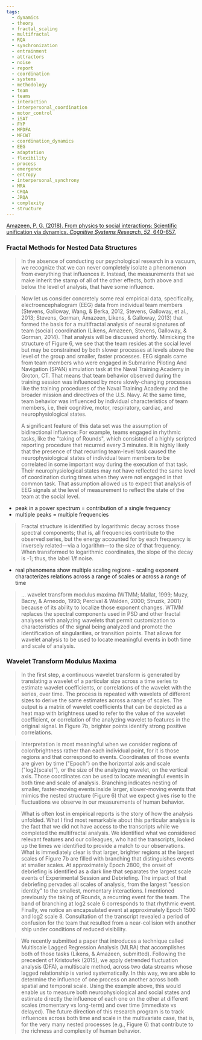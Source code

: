 ```yaml
---
tags:
  - dynamics
  - theory
  - fractal_scaling
  - multifractal
  - RQA
  - synchronization
  - entrainment
  - attractors
  - noise
  - report
  - coordination
  - systems
  - methodology
  - team
  - teams
  - interaction
  - interpersonal_coordination
  - motor_control
  - iSAT
  - FYP
  - MFDFA
  - MFCWT
  - coordination_dynamics
  - EEG
  - adaptation
  - flexibility
  - process
  - emergence
  - entropy
  - interpersonal_synchrony
  - MRA
  - CRQA
  - JRQA
  - complexity
  - structure
---
```


[Amazeen, P. G. (2018). From physics to social interactions: Scientific unification via dynamics. _Cognitive Systems Research_, _52_, 640-657.](https://pdf.sciencedirectassets.com/272183/1-s2.0-S1389041718X00047/1-s2.0-S1389041718301128/am.pdf?X-Amz-Security-Token=IQoJb3JpZ2luX2VjEGYaCXVzLWVhc3QtMSJGMEQCIG%2FsqeKohS4uA7XIs0QJnCI4j5%2FjJsGZNouUQyuxBVIfAiAVfQ%2BD7n1oaNYRsTcg8IrD78J3SKWsQd3nSOzWOVf6lyqzBQgfEAUaDDA1OTAwMzU0Njg2NSIM%2FCxVTgu1zP1a5fcrKpAFveUCkSuDgCmMeLak8GYWiqMCIPlgDHo8zykevYSbqEWeFOBVRUbt7YK3ZSuQeuR7BwyRwSETFnnGjrPLyWKShA%2BTW17hYOnqyN70KYYwbjf%2BeziJjfIqq5SnXtr0FGOM7XcAclG6fi8ZT0ICIqKGtroRlaVhr7WvbYZ9%2FYUgPpKEjZ2Da9XGqMjCrZ8MfvdTQMBQfcvL%2F2dWX4VDSzL62kxWzEyBKKUTwJCi3jHYb%2BfC8nASRewZpV2t%2F3A0B9B%2BfMDsT3EdVMVLc1sewN%2BN%2FzBcJhSRwE9cdBE1q1ZE2bNsZ2kjMSXDbvSpsKwkKev3ugriuOeDgN9Z47ZPHlARFTLeFHn%2F0P2y3JvAIbHxGRlbB1xfqq43nsaNrsNepOKKKUj3g8cf8W9N5WTlYiAp66lG5EkrXBI7R7UGue3tTfgAjrCUzbEm1OQZxD53ZKsQoYc5qj456KpyosXzmT%2FO%2F4qZ%2Baq0TyEsOXV%2Bf%2BTPYlZQjKoo%2B%2BKCJ%2FBK2mtbE0%2FrL%2FkC7v0IraNtEtUSC6xKver13g%2FoTeGk9s%2Fd7y7eu6MyXesLs2aiF2qwC8Gnn7fVntrGde0e%2F40pxsTWndovYaWzRJCdhqFlpDgP8Aid42am%2BCyK9AWBcl24piXX9yo1V5h8Xv%2BJoCgXxRyaukFNNl%2Bk1vKVCQIuzX0JGt0M8yvXaVr8O7Wt62Fh%2F8kCCsePeBfFQMt%2Bl3r6vjCUDA7ckP7vUUbfKgxzSZP%2BQbRFaluZFw892BJsy%2FwKH0JAbdMV%2FTTP%2BQfOj%2Fupd3bAObisdgk8yuidCz6NcX5O41Ldw91MWErrIQsxvP099q6%2F9c6KR0y0Kg9Dbky3qIyC6p%2BdPVFH8%2FnX1Wouw96oKMdg4S4w%2BLbIugY6sgE%2BJEIIQxvr%2FL%2FRC7KSoK8hkkNySCZwyD3bmfEZatTZ4GFYXohBUyhSlw0zFIHzDA7xm5WkApPHiWvwEXXo7VHlp6uNNT2khCrV8UWPhhL%2FTAN%2B03dM5Lq9NhHmBPGqkUmLa6DIyogDcZb7okxIrlmoFOgFmMeVKujzWUyzxmyAfkP5x7hvjBGj1VfRNJDbgg9fxgZoCfFrd5b3WkXCqtOlH5YYCVJd%2FXXV0jN6S8sCCzJ5&X-Amz-Algorithm=AWS4-HMAC-SHA256&X-Amz-Date=20241205T215042Z&X-Amz-SignedHeaders=host&X-Amz-Expires=300&X-Amz-Credential=ASIAQ3PHCVTYZ3NFFSDQ%2F20241205%2Fus-east-1%2Fs3%2Faws4_request&X-Amz-Signature=e6a2ac8423b9b86060d8ad31d238251dfd407acf3888283a2a05d801e58d5f9d&hash=7d3aaa6d138261946c4d61a51f9f3b9b26349a1bd8551d8be90e0d2dc2630695&host=68042c943591013ac2b2430a89b270f6af2c76d8dfd086a07176afe7c76c2c61&pii=S1389041718301128&tid=pdf-68d65012-aa04-44b7-9a97-ca16ee012df1&sid=3d9342a44d71b5414d3a381-85138e4b42c5gxrqa&type=client)

### Fractal Methods for Nested Data Structures

> In the absence of conducting our psychological research in a vacuum, we recognize that we can never completely isolate a phenomenon from everything that influences it. Instead, the measurements that we make inherit the stamp of all of the other effects, both above and below the level of analysis, that have some influence. 

> Now let us consider concretely some real empirical data, specifically, electroencephalogram (EEG) data from individual team members (Stevens, Galloway, Wang, & Berka, 2012, Stevens, Galloway, et al., 2013; Stevens, Gorman, Amazeen, Likens, & Galloway, 2013) that formed the basis for a multifractal analysis of neural signatures of team (social) coordination (Likens, Amazeen, Stevens, Galloway, & Gorman, 2014). That analysis will be discussed shortly. Mimicking the structure of Figure 6, we see that the team resides at the social level but may be constrained by both slower processes at levels above the level of the group and smaller, faster processes. EEG signals came from team members who were engaged in Submarine Piloting And Navigation (SPAN) simulation task at the Naval Training Academy in Groton, CT. That means that team behavior observed during the training session was influenced by more slowly-changing processes like the training procedures of the Naval Training Academy and the broader mission and directives of the U.S. Navy. At the same time, team behavior was influenced by individual characteristics of team members, i.e, their cognitive, motor, respiratory, cardiac, and neurophysiological states. 
> 
> A significant feature of this data set was the assumption of bidirectional influence: For example, teams engaged in rhythmic tasks, like the "taking of Rounds", which consisted of a highly scripted reporting procedure that recurred every 3 minutes. It is highly likely that the presence of that recurring team-level task caused the neurophysiological states of individual team members to be correlated in some important way during the execution of that task. Their neurophysiological states may not have reflected the same level of coordination during times when they were not engaged in that common task. That assumption allowed us to expect that analysis of EEG signals at the level of measurement to reflect the state of the team at the social level. 

- peak in a power spectrum = contribution of a single frequency
- multiple peaks = multiple frequencies

>Fractal structure is identified by logarithmic decay across those spectral components; that is, all frequencies contribute to the observed series, but the energy accounted for by each frequency is inversely related—via a logarithm—to the size of that frequency. When transformed to logarithmic coordinates, the slope of the decay is -1; thus, the label 1/f noise.

- real phenomena show multiple scaling regions - scaling exponent characterizes relations across a range of scales or across a range of time

> ... wavelet transform modulus maxima (WTMM; Mallat, 1999; Muzy, Bacry, & Arneodo, 1993; Percival & Walden, 2000; Struzik, 2001) because of its ability to localize those exponent changes. WTMM replaces the spectral components used in PSD and other fractal analyses with analyzing wavelets that permit customization to characteristics of the signal being analyzed and promote the identification of singularities, or transition points. That allows for wavelet analysis to be used to locate meaningful events in both time and scale of analysis.

### Wavelet Transform Modulus Maxima

> In the first step, a continuous wavelet transform is generated by translating a wavelet of a particular size across a time series to estimate wavelet coefficients, or correlations of the wavelet with the series, over time. The process is repeated with wavelets of different sizes to derive the same estimates across a range of scales. The output is a matrix of wavelet coefficients that can be depicted as a heat map with brightness used to refer to the value of the wavelet coefficient, or correlation of the analyzing wavelet to features in the original signal. In Figure 7b, brighter points identify strong positive correlations.

> Interpretation is most meaningful when we consider regions of color/brightness rather than each individual point, for it is those regions and that correspond to events. Coordinates of those events are given by time ("Epoch") on the horizontal axis and scale ("log2(scale)"), or the size of the analyzing wavelet, on the vertical axis. Those coordinates can be used to locate meaningful events in both time and scale of analysis. Branching indicates nesting of smaller, faster-moving events inside larger, slower-moving events that mimics the nested structure (Figure 6) that we expect gives rise to the fluctuations we observe in our measurements of human behavior.

> What is often lost in empirical reports is the story of how the analysis unfolded. What I find most remarkable about this particular analysis is the fact that we did not have access to the transcripts while we completed the multifractal analysis. We identified what we considered relevant features and our colleagues, who had the transcripts, looked up the times we identified to provide a match to our observations. What is immediately clear is that larger, brighter regions at the largest scales of Figure 7b are filled with branching that distinguishes events at smaller scales. At approximately Epoch 2800, the onset of debriefing is identified as a dark line that separates the largest scale events of Experimental Session and Debriefing. The impact of that debriefing pervades all scales of analysis, from the largest "session identity" to the smallest, momentary interactions. I mentioned previously the taking of Rounds, a recurring event for the team. The band of branching at log2 scale 6 corresponds to that rhythmic event. Finally, we notice an encapsulated event at approximately Epoch 1500 and log2 scale 8. Consultation of the transcript revealed a period of confusion for the team that resulted from a near-collision with another ship under conditions of reduced visibility.

> We recently submitted a paper that introduces a technique called Multiscale Lagged Regression Analysis (MLRA) that accomplishes both of those tasks (Likens, & Amazeen, submitted). Following the precedent of Kristoufek (2015), we apply detrended fluctuation analysis (DFA), a multiscale method, across two data streams whose lagged relationship is varied systematically. In this way, we are able to determine the influence of one process on another across both spatial and temporal scale. Using the example above, this would enable us to measure both neurophysiological and social states and estimate directly the influence of each one on the other at different scales (momentary vs long-term) and over time (immediate vs delayed). The future direction of this research program is to track influences across both time and scale in the multivariate case, that is, for the very many nested processes (e.g., Figure 6) that contribute to the richness and complexity of human behavior.
